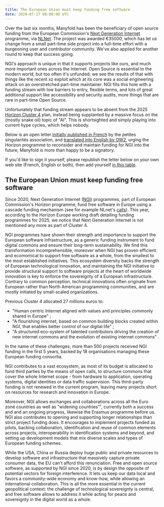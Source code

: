 ```yaml
---
title: The European Union must keep funding free software
date: 2024-07-17 08:00:00 UTC
---
```

Over the last six months, Manyfold has been the beneficiary of open source funding from the European Commission's [Next Generation Internet](https://www.ngi.eu/) programme, via [NLNet](https://nlnet.nl). The project was awarded €35000, which has let us change from a small part-time side project into a full-time effort with a burgeoning user and contributor community. We've also applied for another round to keep that success going.

NGI's approach is unique in that it supports projects like ours, and much more important ones across the Internet. Open Source is essential to the modern world, but too often it's unfunded; we see the results of that with things like the recent xz exploit which at its core was a social engineering attack on an overstretched part-time maintainer. NGI fills this hole with a funding stream with low barriers to entry, flexible terms, and lots of great additional support like accessibility and security audits, more things that are rare in part-time Open Source.

Unfortunately that funding stream appears to be absent from the 2025 [Horizon Cluster 4](https://research-and-innovation.ec.europa.eu/funding/funding-opportunities/funding-programmes-and-open-calls/horizon-europe/cluster-4-digital-industry-and-space_en) plan, instead being supplanted by a massive focus on the (mostly snake oil) topic of "AI". This is shortsighted and simply playing into current hype cycles, which helps nobody.

Below is an open letter [initially published in French](https://ps.zoethical.org/pub/lettre-publique-aux-ncp-au-sujet-de-ngi/) by the petites singularités association, and [translated into English by OW2](https://ps.zoethical.org/pub/lettre-publique-aux-ncp-au-sujet-de-ngi/), urging the Horizon programme to reconsider and maintain funding for NGI into the future; Manyfold is more than happy to be a signatory.

If you'd like to sign it yourself, please republish the letter below on your own web site (French, English or both), then add yourself [in this table](https://pad.public.cat/lettre-NCP-NGI).

## The European Union must keep funding free software

Since 2020, Next Generation Internet ([NGI](https://www.ngi.eu/)) programmes, part of European Commission's Horizon programme, fund free software in Europe using a cascade funding mechanism (see for example NLnet's [calls](https://nlnet.nl/commonsfund)). This year, according to the Horizon Europe working draft detailing funding programmes for 2025, we notice that Next Generation Internet is not mentioned any more as part of Cluster 4.

NGI programmes have shown their strength and importance to support the European software infrastructure, as a generic funding instrument to fund digital commons and ensure their long-term sustainability. We find this transformation incomprehensible, moreover when NGI has proven efficient and ecomomical to support free software as a whole, from the smallest to the most established initiatives. This ecosystem diversity backs the strength of European technological innovation, and maintaining the NGI initiative to provide structural support to software projects at the heart of worldwide innovation is key to enforce the sovereignty of a European infrastructure.
Contrary to common perception, technical innovations often originate from European rather than North American programming communities, and are mostly initiated by small-scaled organizations.

Previous Cluster 4 allocated 27 millions euros to:

* "Human centric Internet aligned with values and principles commonly shared in Europe" ;
* "A flourishing internet, based on common building blocks created within NGI, that enables better control of our digital life" ;
* "A structured eco-system of talented contributors driving the creation of new internet commons and the evolution of existing internet commons" .

In the name of these challenges, more than 500 projects received NGI funding in the first 5 years, backed by 18 organisations managing these European funding consortia.

NGI contributes to a vast ecosystem, as most of its budget is allocated to fund third parties by the means of open calls, to structure commons that cover the whole Internet scope - from hardware to application, operating systems, digital identities or data traffic supervision. This third-party funding is not renewed in the current program, leaving many projects short on resources for research and innovation in Europe.

Moreover, NGI allows exchanges and collaborations across all the Euro zone countries as well as "widening countries"¹, currently both a success and and an ongoing progress, likewise the Erasmus programme before us. NGI also contributes to opening and supporting longer relationships than strict project funding does. It encourages to implement projects funded as pilots, backing collaboration, identification and reuse of common elements across projects, interoperability in identification systems and beyond, and setting up development models that mix diverse scales and types of European funding schemes.

While the USA, China or Russia deploy huge public and private resources to develop software and infrastructure that massively capture private consumer data, the EU can't afford this renunciation.
Free and open source software, as supported by NGI since 2020, is by design the opposite of potential vectors for foreign interference. It lets us keep our data local and favors a community-wide economy and know-how, while allowing an international collaboration.
This is all the more essential in the current geopolitical context: the challenge of technological sovereignty is central, and free software allows to address it while acting for peace and sovereignty in the digital world as a whole.
